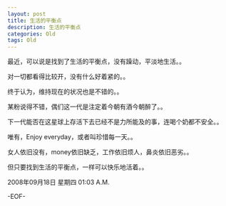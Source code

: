 ```yaml
---
layout: post
title: 生活的平衡点
description: 生活的平衡点
categories: Old
tags: Old
---
```

最近，可以说是找到了生活的平衡点，没有躁动，平淡地生活。。  
  
对一切都看得比较开，没有什么好着紧的。。  
  
终于认为，维持现在的状况也是不错的。。  
  
某粉说得不错，偶们这一代是注定着今朝有酒今朝醉了。。  
  
下一代能否在这星球上存活下去已经不是力所能及的事，连喝个奶都不安全。。  
  
唯有，Enjoy everyday，或者叫珍惜每一天。。  
  
女人依旧没有，money依旧缺乏，工作依旧烦人，鼻炎依旧恶劣。。  
  
但只要找到生活的平衡点，一样可以快乐地活着。。

2008年09月18日 星期四  01:03 A.M.

-EOF-